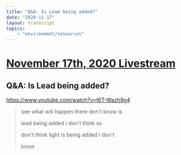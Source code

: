 ```yaml
---
title: "Q&A: Is Lead being added?"
date: "2020-11-17"
layout: transcript
topics:
    - "environment/resources"
---
```

# [November 17th, 2020 Livestream](../2020-11-17.md)
## Q&A: Is Lead being added?
https://www.youtube.com/watch?v=t6T-Wazh9o4
> see what will happen there don't know is
> 
> lead being added i don't think so
> 
> don't think light is being added i don't
> 
> know
> 

